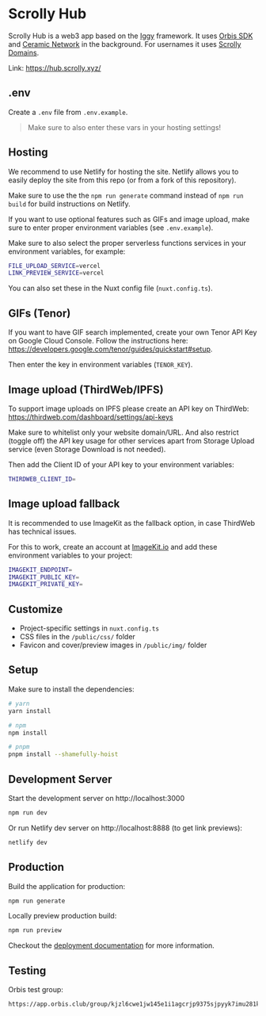 # Scrolly Hub

Scrolly Hub is a web3 app based on the [Iggy](https://iggy.social) framework. It uses [Orbis SDK](https://useorbis.com) and [Ceramic Network](https://ceramic.network/) in the background. For usernames it uses [Scrolly Domains](https://sns.scrolly.xyz/).

Link: https://hub.scrolly.xyz/ 

## .env

Create a `.env` file from `.env.example`.

> Make sure to also enter these vars in your hosting settings!

## Hosting

We recommend to use Netlify for hosting the site. Netlify allows you to easily deploy the site from this repo (or from a fork of this repository).

Make sure to use the the `npm run generate` command instead of `npm run build` for build instructions on Netlify.

If you want to use optional features such as GIFs and image upload, make sure to enter proper environment variables (see `.env.example`).

Make sure to also select the proper serverless functions services in your environment variables, for example:

```bash
FILE_UPLOAD_SERVICE=vercel
LINK_PREVIEW_SERVICE=vercel
```

You can also set these in the Nuxt config file (`nuxt.config.ts`).

## GIFs (Tenor)

If you want to have GIF search implemented, create your own Tenor API Key on Google Cloud Console. Follow the instructions here: https://developers.google.com/tenor/guides/quickstart#setup. 

Then enter the key in environment variables (`TENOR_KEY`).

## Image upload (ThirdWeb/IPFS)

To support image uploads on IPFS please create an API key on ThirdWeb: https://thirdweb.com/dashboard/settings/api-keys 

Make sure to whitelist only your website domain/URL. And also restrict (toggle off) the API key usage for other services apart from Storage Upload service (even Storage Download is not needed).

Then add the Client ID of your API key to your environment variables:

```bash
THIRDWEB_CLIENT_ID=
```

## Image upload fallback

It is recommended to use ImageKit as the fallback option, in case ThirdWeb has technical issues.

For this to work, create an account at [ImageKit.io](https://imagekit.io/) and add these environment variables to your project:

```bash
IMAGEKIT_ENDPOINT=
IMAGEKIT_PUBLIC_KEY=
IMAGEKIT_PRIVATE_KEY=
```

## Customize

- Project-specific settings in `nuxt.config.ts`
- CSS files in the `/public/css/` folder
- Favicon and cover/preview images in `/public/img/` folder

## Setup

Make sure to install the dependencies:

```bash
# yarn
yarn install

# npm
npm install

# pnpm
pnpm install --shamefully-hoist
```

## Development Server

Start the development server on http://localhost:3000

```bash
npm run dev
```

Or run Netlify dev server on http://localhost:8888 (to get link previews):

```bash
netlify dev
```

## Production

Build the application for production:

```bash
npm run generate
```

Locally preview production build:

```bash
npm run preview
```

Checkout the [deployment documentation](https://v3.nuxtjs.org/guide/deploy/presets) for more information.

## Testing

Orbis test group:

```bash
https://app.orbis.club/group/kjzl6cwe1jw145e1i1agcrjp9375sjpyyk7imu281koehrpve0pr46lvr5e9xco
```
